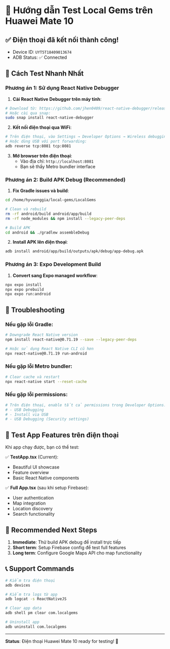 # 📱 Hướng dẫn Test Local Gems trên Huawei Mate 10

## ✅ **Điện thoại đã kết nối thành công!**
- Device ID: `UYT5T18409013674`
- ADB Status: ✅ Connected

## 🚀 **Cách Test Nhanh Nhất**

### **Phương án 1: Sử dụng React Native Debugger**

1. **Cài React Native Debugger trên máy tính**:
```bash
# Download từ: https://github.com/jhen0409/react-native-debugger/releases
# Hoặc cài qua snap:
sudo snap install react-native-debugger
```

2. **Kết nối điện thoại qua WiFi**:
```bash
# Trên điện thoại, vào Settings → Developer Options → Wireless debugging
# Hoặc dùng USB với port forwarding:
adb reverse tcp:8081 tcp:8081
```

3. **Mở browser trên điện thoại**:
   - Vào địa chỉ: `http://localhost:8081`
   - Bạn sẽ thấy Metro bundler interface

### **Phương án 2: Build APK Debug (Recommended)**

1. **Fix Gradle issues và build**:
```bash
cd /home/hyvuonggia/local-gems/LocalGems

# Clean và rebuild
rm -rf android/build android/app/build
rm -rf node_modules && npm install --legacy-peer-deps

# Build APK
cd android && ./gradlew assembleDebug
```

2. **Install APK lên điện thoại**:
```bash
adb install android/app/build/outputs/apk/debug/app-debug.apk
```

### **Phương án 3: Expo Development Build**

1. **Convert sang Expo managed workflow**:
```bash
npx expo install
npx expo prebuild
npx expo run:android
```

## 🔧 **Troubleshooting**

### **Nếu gặp lỗi Gradle**:
```bash
# Downgrade React Native version
npm install react-native@0.71.19 --save --legacy-peer-deps

# Hoặc sử dụng React Native CLI cũ hơn
npx react-native@0.71.19 run-android
```

### **Nếu gặp lỗi Metro bundler**:
```bash
# Clear cache và restart
npx react-native start --reset-cache
```

### **Nếu gặp lỗi permissions**:
```bash
# Trên điện thoại, enable tất cả permissions trong Developer Options:
# - USB Debugging
# - Install via USB  
# - USB Debugging (Security settings)
```

## 📲 **Test App Features trên điện thoại**

Khi app chạy được, bạn có thể test:

✅ **TestApp.tsx** (Current):
- Beautiful UI showcase
- Feature overview
- Basic React Native components

✅ **Full App.tsx** (sau khi setup Firebase):
- User authentication
- Map integration
- Location discovery
- Search functionality

## 🎯 **Recommended Next Steps**

1. **Immediate**: Thử build APK debug để install trực tiếp
2. **Short term**: Setup Firebase config để test full features
3. **Long term**: Configure Google Maps API cho map functionality

## 📞 **Support Commands**

```bash
# Kiểm tra điện thoại
adb devices

# Kiểm tra logs từ app
adb logcat -s ReactNativeJS

# Clear app data
adb shell pm clear com.localgems

# Uninstall app
adb uninstall com.localgems
```

---
**Status**: Điện thoại Huawei Mate 10 ready for testing! 🚀

